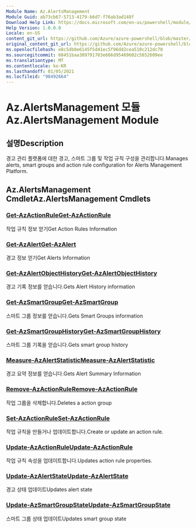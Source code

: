 ```yaml
---
Module Name: Az.AlertsManagement
Module Guid: ab73cb67-5713-4179-b6d7-f76ab3ad148f
Download Help Link: https://docs.microsoft.com/en-us/powershell/module/az.alertsmanagement
Help Version: 1.0.0.0
Locale: en-US
content_git_url: https://github.com/Azure/azure-powershell/blob/master/src/AlertsManagement/AlertsManagement/help/Az.AlertsManagement.md
original_content_git_url: https://github.com/Azure/azure-powershell/blob/master/src/AlertsManagement/AlertsManagement/help/Az.AlertsManagement.md
ms.openlocfilehash: e8c5db8e6145f5d41ec5f96dd2cea510c212dc70
ms.sourcegitcommit: 68451baa389791703e666d95469602c5652609ee
ms.translationtype: MT
ms.contentlocale: ko-KR
ms.lasthandoff: 01/05/2021
ms.locfileid: "98492664"
---
```

# <span data-ttu-id="87d22-101">Az.AlertsManagement 모듈</span><span class="sxs-lookup"><span data-stu-id="87d22-101">Az.AlertsManagement Module</span></span>
## <span data-ttu-id="87d22-102">설명</span><span class="sxs-lookup"><span data-stu-id="87d22-102">Description</span></span>
<span data-ttu-id="87d22-103">경고 관리 플랫폼에 대한 경고, 스마트 그룹 및 작업 규칙 구성을 관리합니다.</span><span class="sxs-lookup"><span data-stu-id="87d22-103">Manages alerts, smart groups and action rule configuration for Alerts Management Platform.</span></span>

## <span data-ttu-id="87d22-104">Az.AlertsManagement Cmdlet</span><span class="sxs-lookup"><span data-stu-id="87d22-104">Az.AlertsManagement Cmdlets</span></span>
### [<span data-ttu-id="87d22-105">Get-AzActionRule</span><span class="sxs-lookup"><span data-stu-id="87d22-105">Get-AzActionRule</span></span>](Get-AzActionRule.md)
<span data-ttu-id="87d22-106">작업 규칙 정보 얻기</span><span class="sxs-lookup"><span data-stu-id="87d22-106">Get Action Rules Information</span></span>

### [<span data-ttu-id="87d22-107">Get-AzAlert</span><span class="sxs-lookup"><span data-stu-id="87d22-107">Get-AzAlert</span></span>](Get-AzAlert.md)
<span data-ttu-id="87d22-108">경고 정보 얻기</span><span class="sxs-lookup"><span data-stu-id="87d22-108">Get Alerts Information</span></span>

### [<span data-ttu-id="87d22-109">Get-AzAlertObjectHistory</span><span class="sxs-lookup"><span data-stu-id="87d22-109">Get-AzAlertObjectHistory</span></span>](Get-AzAlertObjectHistory.md)
<span data-ttu-id="87d22-110">경고 기록 정보를 얻습니다.</span><span class="sxs-lookup"><span data-stu-id="87d22-110">Gets Alert History information</span></span>

### [<span data-ttu-id="87d22-111">Get-AzSmartGroup</span><span class="sxs-lookup"><span data-stu-id="87d22-111">Get-AzSmartGroup</span></span>](Get-AzSmartGroup.md)
<span data-ttu-id="87d22-112">스마트 그룹 정보를 얻습니다.</span><span class="sxs-lookup"><span data-stu-id="87d22-112">Gets Smart Groups information</span></span>

### [<span data-ttu-id="87d22-113">Get-AzSmartGroupHistory</span><span class="sxs-lookup"><span data-stu-id="87d22-113">Get-AzSmartGroupHistory</span></span>](Get-AzSmartGroupHistory.md)
<span data-ttu-id="87d22-114">스마트 그룹 기록을 얻습니다.</span><span class="sxs-lookup"><span data-stu-id="87d22-114">Gets smart group history</span></span>

### [<span data-ttu-id="87d22-115">Measure-AzAlertStatistic</span><span class="sxs-lookup"><span data-stu-id="87d22-115">Measure-AzAlertStatistic</span></span>](Measure-AzAlertStatistic.md)
<span data-ttu-id="87d22-116">경고 요약 정보를 얻습니다.</span><span class="sxs-lookup"><span data-stu-id="87d22-116">Gets Alert Summary Information</span></span>

### [<span data-ttu-id="87d22-117">Remove-AzActionRule</span><span class="sxs-lookup"><span data-stu-id="87d22-117">Remove-AzActionRule</span></span>](Remove-AzActionRule.md)
<span data-ttu-id="87d22-118">작업 그룹을 삭제합니다.</span><span class="sxs-lookup"><span data-stu-id="87d22-118">Deletes a action group</span></span>

### [<span data-ttu-id="87d22-119">Set-AzActionRule</span><span class="sxs-lookup"><span data-stu-id="87d22-119">Set-AzActionRule</span></span>](Set-AzActionRule.md)
<span data-ttu-id="87d22-120">작업 규칙을 만들거나 업데이트합니다.</span><span class="sxs-lookup"><span data-stu-id="87d22-120">Create or update an action rule.</span></span>

### [<span data-ttu-id="87d22-121">Update-AzActionRule</span><span class="sxs-lookup"><span data-stu-id="87d22-121">Update-AzActionRule</span></span>](Update-AzActionRule.md)
<span data-ttu-id="87d22-122">작업 규칙 속성을 업데이트합니다.</span><span class="sxs-lookup"><span data-stu-id="87d22-122">Updates action rule properties.</span></span>

### [<span data-ttu-id="87d22-123">Update-AzAlertState</span><span class="sxs-lookup"><span data-stu-id="87d22-123">Update-AzAlertState</span></span>](Update-AzAlertState.md)
<span data-ttu-id="87d22-124">경고 상태 업데이트</span><span class="sxs-lookup"><span data-stu-id="87d22-124">Updates alert state</span></span>

### [<span data-ttu-id="87d22-125">Update-AzSmartGroupState</span><span class="sxs-lookup"><span data-stu-id="87d22-125">Update-AzSmartGroupState</span></span>](Update-AzSmartGroupState.md)
<span data-ttu-id="87d22-126">스마트 그룹 상태 업데이트</span><span class="sxs-lookup"><span data-stu-id="87d22-126">Updates smart group state</span></span>

